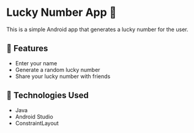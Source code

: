 # Lucky Number App 🎲

This is a simple Android app that generates a lucky number for the user.

## 🚀 Features
- Enter your name
- Generate a random lucky number
- Share your lucky number with friends

## 🔧 Technologies Used
- Java
- Android Studio
- ConstraintLayout

